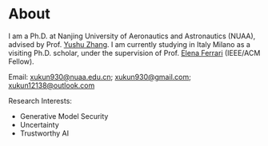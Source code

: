 
# About

I am a Ph.D. at Nanjing University of Aeronautics and Astronautics (NUAA), advised by Prof. [Yushu Zhang](http://yushuzhang.cn/). I am currently studying in Italy Milano as a visiting Ph.D. scholar, under the supervision of Prof. [Elena Ferrari](https://dawsec.dicom.uninsubria.it/elena.ferrari/) (IEEE/ACM Fellow).

Email: xukun930@nuaa.edu.cn; xukun930@gmail.com; xukun12138@outlook.com

Research Interests:

* Generative Model Security
* Uncertainty
* Trustworthy AI
